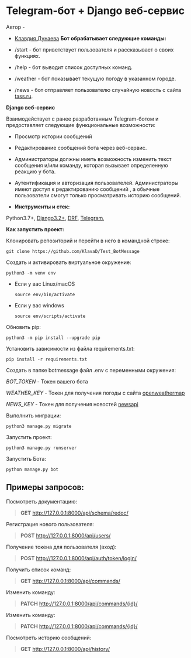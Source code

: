 # Telegram-бот + Django веб-сервис

Автор - 
*   [Клавдия Дунаева](https://www.t.me/klodunaeva)
**Бот обрабатывает следующие команды:**

* /start - бот приветствует пользователя и рассказывает о своих функциях.
* /help - бот выводит список доступных команд.
* /weather - бот показывает текущую погоду в указанном городе.
* /news - бот отправляет пользователю случайную новость с сайта [tass.ru](https://tass.ru/).

**Django веб-сервис**

Взаимодействует с ранее разработанным Telegram-ботом и предоставляет следующие функциональные возможности:

* Просмотр истории сообщений
* Редактирование сообщений бота через веб-сервис. 
* Администраторы должны иметь возможность изменить текст сообщения и/или команду, которая вызывает определенную реакцию у бота.
* Аутентификация и авторизация пользователей. Администраторы имеют доступ к редактированию сообщений , а обычные пользователи смогут только просматривать историю сообщений.

* **Инструменты и стек:**

Python3.7+,
[Django3.2+](https://www.djangoproject.com/),
[DRF](https://www.django-rest-framework.org/),
[Telegram](https://github.com/python-telegram-bot/python-telegram-bot),


**Как запустить проект:**

Клонировать репозиторий и перейти в него в командной строке:

```
git clone https://github.com/KlavaD/Test_BotMessage
```
Создать и активировать виртуальное окружение:

```
python3 -m venv env
```

* Если у вас Linux/macOS

    ```
    source env/bin/activate
    ```

* Если у вас windows

    ```
    source env/scripts/activate
    ```

Обновить pip:

```
python3 -m pip install --upgrade pip
```

Установить зависимости из файла requirements.txt:

```
pip install -r requirements.txt
```

Создать в папке botmessage файл .env с переменными окружения:

*BOT_TOKEN* - Токен вашего бота

*WEATHER_KEY* - Токен для получения погоды с сайта
[openweathermap](https://openweathermap.org/api)

*NEWS_KEY* - Токен для получения новостей
[newsapi](https://newsapi.org/)

Выполнить миграции:

```
python3 manage.py migrate
```

Запустить проект:

```
python3 manage.py runserver
```
Запустить Бота:

```
python manage.py bot
```

## Примеры запросов: ##
Посмотреть документацию:
>**GET** http://127.0.0.1:8000/api/schema/redoc/

Регистрация нового пользователя:
>**POST** http://127.0.0.1:8000/api/users/

Получение токена для пользователя (вход):
>**POST** http://127.0.0.1:8000/api/auth/token/login/

Получить список команд:
>**GET** http://127.0.0.1:8000/api/commands/

Изменить команду:
>**PATCH** http://127.0.0.1:8000/api/commands/{id}/

Изменить команду:
>**PATCH** http://127.0.0.1:8000/api/commands/{id}/

Посмотреть историю сообщений:
>**GET** http://127.0.0.1:8000/api/history/
